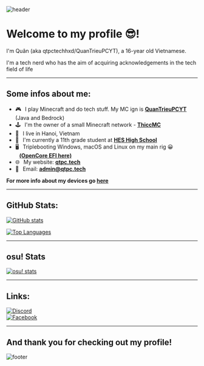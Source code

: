 <!---
![header](https://capsule-render.vercel.app/api?type=wave&color=gradient&height=280&section=header&text=Hello%20there%20👋&fontSize=90)
--->
![header](https://capsule-render.vercel.app/api?type=waving&color=gradient&height=280&section=header&text=Hello%20there%20%F0%9F%91%8B&fontSize=90)
# Welcome to my profile 😎!
I'm Quân (aka qtpctechhxd/QuanTrieuPCYT), a 16-year old Vietnamese.

I'm a tech nerd who has the aim of acquiring acknowledgements in the tech field of life
***
## Some infos about me:
* 🎮⠀I play Minecraft and do tech stuff. My MC ign is [**QuanTrieuPCYT**](https://namemc.com/QuanTrieuPCYT) (Java and Bedrock)
* 🕹⠀I'm the owner of a small Minecraft network - [**ThiccMC**](https://qtpc.tech/discord)
* 📍⠀I live in Hanoi, Vietnam
* 🏫⠀I'm currently a 11th grade student at [**HES High School**](https://www.facebook.com/HESHighSchool)
* 🖥⠀Triplebooting Windows, macOS and Linux on my main rig 😀⠀[**(OpenCore EFI here)**](https://github.com/QuanTrieuPCYT/ASRock-B560M-Pro4_Hackintosh)
* 🌐⠀My website: [**qtpc.tech**](https://qtpc.tech)
* 📧⠀Email: <a href="admin@qtpc.tech">**admin@qtpc.tech**</a><br>

**For more info about my devices go [here](https://qtpc.tech/devices)**
***
## GitHub Stats:
[![GitHub stats](https://github-readme-stats.vercel.app/api?username=QuanTrieuPCYT&theme=tokyonight&hide_border=true)](https://qtpc.tech)

[![Top Languages](https://github-readme-stats.vercel.app/api/top-langs/?username=QuanTrieuPCYT&theme=tokyonight&layout=compact&hide_border=true)](https://qtpc.tech)
***
## osu! Stats
[![osu! stats](https://osu-stats-signature.vercel.app/card?user=QuanTrieuPCYT&mode=std&lang=en&animation=true)](https://osu.ppy.sh/users/QuanTrieuPCYT)
***
## Links:
[![Discord](https://img.shields.io/badge/Discord-7289DA?style=flat-square&logo=discord&logoColor=white "Discord")](https://discord.com/users/699512154004652093)<br> [![Facebook](https://img.shields.io/badge/Facebook-1877F2?style=flat-square&logo=facebook&logoColor=white "Facebook")](https://facebook.com/qtpctechhxd)
***



## And thank you for checking out my profile!
![footer](https://capsule-render.vercel.app/api?type=wave&color=gradient&height=150&section=footer)
